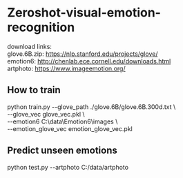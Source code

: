 # Zeroshot-visual-emotion-recognition

download links: <br />
glove.6B.zip: https://nlp.stanford.edu/projects/glove/ <br />
emotion6: http://chenlab.ece.cornell.edu/downloads.html <br />
artphoto: https://www.imageemotion.org/ <br />


<h2>How to train</h2> python train.py --glove_path ./glove.6B/glove.6B.300d.txt \ <br />
                    --glove_vec glove_vec.pkl \<br />
                    --emotion6 C:\data\Emotion6\images \<br />
                    --emotion_glove_vec emotion_glove_vec.pkl

<h2>Predict unseen emotions</h2>
python test.py --artphoto C:/data/artphoto
